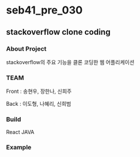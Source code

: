 # seb41_pre_030


## stackoverflow clone coding


### About Project
stackoverflow의 주요 기능을 클론 코딩한 웹 어플리케이션


### TEAM
Front : 송현우, 장한나, 신희주


Back : 이도형, 나혜리, 신희범


### Build
React
JAVA

### Example
